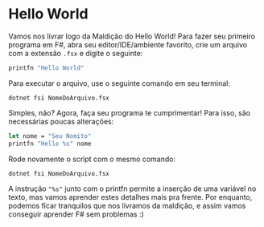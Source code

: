 # Hello World

Vamos nos livrar logo da Maldição do Hello World! Para fazer seu primeiro programa em F#, abra seu editor/IDE/ambiente
favorito, crie um arquivo com a extensão `.fsx` e digite o seguinte:

```fs
printfn "Hello World"
```

Para executar o arquivo, use o seguinte comando em seu terminal:

```
dotnet fsi NomeDoArquivo.fsx
```

Simples, não? Agora, faça seu programa te cumprimentar! Para isso, são necessárias poucas alterações:

```fs
let nome = "Seu Nomito"
printfn "Hello %s" nome
```

Rode novamente o script com o mesmo comando:

```
dotnet fsi NomeDoArquivo.fsx
```

A instrução `"%s"` junto com o printfn permite a inserção de uma variável no texto, mas vamos aprender estes detalhes
mais pra frente. Por enquanto, podemos ficar tranquilos que nos livramos da maldição, e assim vamos conseguir aprender
F# sem problemas :)

